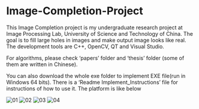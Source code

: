 # Image-Completion-Project
This Image Completion project is my undergraduate research project at Image Processing Lab, University of Science and Technology of China. The goal is to fill large holes in images and make output image looks like real. The development tools are C++, OpenCV, QT and Visual Studio.

For algorithms, please check ‘papers’ folder and ‘thesis’ folder (some of them are written in Chinese).  

You can also download the whole exe folder to implement EXE file(run in Windows 64 bits). There is a ‘Readme Implement_Instructions’ file for instructions of how to use it.
The platform is like below

![01](https://cloud.githubusercontent.com/assets/22254276/23596701/4ad77886-01ea-11e7-8f85-3eb86e61daed.png)
![02](https://cloud.githubusercontent.com/assets/22254276/23596703/4feed08a-01ea-11e7-9af5-ccf553840010.png)
![03](https://cloud.githubusercontent.com/assets/22254276/23596704/531f442e-01ea-11e7-9f55-f3bfde45e5fd.png)
![04](https://cloud.githubusercontent.com/assets/22254276/23596708/55bef5d0-01ea-11e7-8973-29b2e3b7ebef.png)
